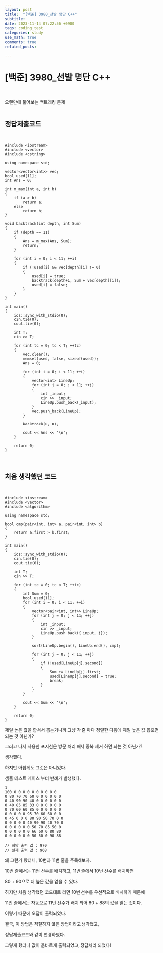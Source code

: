 ```yaml
---
layout: post
title:  "[백준] 3980_선발 명단 C++"
subtitle:   
date: 2023-11-14 07:22:56 +0900
tags: coding_test
categories: study
use_math: true
comments: true
related_posts:

---
```


# [백준] 3980_선발 명단 C++<br/>
<br/>

오랜만에 풀어보는 백트래킹 문제<br/>
<br/>

## 정답제출코드<br/>
<br/>

```
#include <iostream>
#include <vector>
#include <cstring>

using namespace std;

vector<vector<int>> vec;
bool used[11];
int Ans = 0;

int m_max(int a, int b)
{
    if (a > b)
        return a;
    else
        return b;
}

void backtrack(int depth, int Sum)
{
    if (depth == 11)
    {
        Ans = m_max(Ans, Sum);
        return;
    }

    for (int i = 0; i < 11; ++i)
    {
        if (!used[i] && vec[depth][i] != 0)
        {
            used[i] = true;
            backtrack(depth+1, Sum + vec[depth][i]);
            used[i] = false;
        }
    }
}

int main()
{
    ios::sync_with_stdio(0);
    cin.tie(0);
    cout.tie(0);

    int T;
    cin >> T;
    
    for (int tc = 0; tc < T; ++tc)
    {
        vec.clear();
        memset(used, false, sizeof(used));
        Ans = 0;

        for (int i = 0; i < 11; ++i)
        {
            vector<int> LineUp;
            for (int j = 0; j < 11; ++j)
            {
                int _input;
                cin >> _input;
                LineUp.push_back(_input);
            }
            vec.push_back(LineUp);
        }

        backtrack(0, 0);

        cout << Ans << '\n';
    }

    return 0;
}
```
<br/>

## 처음 생각했던 코드<br/>
<br/>

```
#include <iostream>
#include <vector>
#include <algorithm>

using namespace std;

bool cmp(pair<int, int> a, pair<int, int> b)
{
    return a.first > b.first;
}

int main()
{
    ios::sync_with_stdio(0);
    cin.tie(0);
    cout.tie(0);

    int T;
    cin >> T;
    
    for (int tc = 0; tc < T; ++tc)
    {
        int Sum = 0;
        bool used[11];
        for (int i = 0; i < 11; ++i)
        {
            vector<pair<int, int>> LineUp;
            for (int j = 0; j < 11; ++j)
            {
                int _input;
                cin >> _input;
                LineUp.push_back({_input, j});
            }

            sort(LineUp.begin(), LineUp.end(), cmp);

            for (int j = 0; j < 11; ++j)
            {
                if (!used[LineUp[j].second])
                {
                    Sum += LineUp[j].first;
                    used[LineUp[j].second] = true;
                    break;
                }
            }
        }

        cout << Sum << '\n';
    }

    return 0;
}
```

제일 높은 값을 합쳐서 뽑는거니까 그냥 각 줄 마다 정렬한 다음에 제일 높은 값 뽑으면 되는 것 아닌가?<br/>

그러고 나서 사용한 포지션은 방문 처리 해서 중복 제거 하면 되는 것 아닌가?<br/>

생각했다.<br/>

하지만 아쉽게도 그것은 아니었다.<br/>

샘플 테스트 케이스 부터 반례가 발생했다.<br/>

```
1
100 0 0 0 0 0 0 0 0 0 0
0 80 70 70 60 0 0 0 0 0 0
0 40 90 90 40 0 0 0 0 0 0
0 40 85 85 33 0 0 0 0 0 0
0 70 60 60 85 0 0 0 0 0 0
0 0 0 0 0 95 70 60 60 0 0
0 45 0 0 0 80 90 50 70 0 0
0 0 0 0 0 40 90 90 40 70 0
0 0 0 0 0 0 50 70 85 50 0
0 0 0 0 0 0 66 60 0 80 80
0 0 0 0 0 0 50 50 0 90 88

// 희망 출력 값 : 970
// 실제 출력 값 : 968
```

왜 그런가 봤더니, 10번과 11번 줄을 주목해보자.<br/>

10번 줄에서는 11번 선수를 배치하고, 11번 줄에서 10번 선수를 배치하면<br/>

80 + 90으로 더 높은 값을 얻을 수 있다.<br/>

하지만 처음 생각했던 코드대로 라면 10번 선수를 우선적으로 배치하기 때문에<br/>

11번 줄에서는 자동으로 11번 선수가 배치 되어 80 + 88의 값을 얻는 것이다.<br/>

이렇기 때문에 오답이 출력되었다.<br/>

결국, 이 방법은 적절하지 않은 방법이라고 생각했고,<br/>

정답제출코드와 같이 변경하였다.<br/>

그렇게 했더니 값이 옮바르게 출력되었고, 정답처리 되었다!<br/>